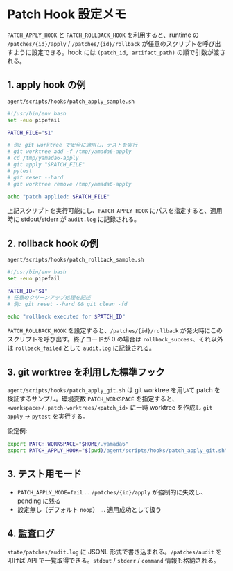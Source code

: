 # Patch Hook 設定メモ

`PATCH_APPLY_HOOK` と `PATCH_ROLLBACK_HOOK` を利用すると、runtime の `/patches/{id}/apply` / `/patches/{id}/rollback` が任意のスクリプトを呼び出すように設定できる。hook には `(patch_id, artifact_path)` の順で引数が渡される。

## 1. apply hook の例
`agent/scripts/hooks/patch_apply_sample.sh`
```bash
#!/usr/bin/env bash
set -euo pipefail

PATCH_FILE="$1"

# 例: git worktree で安全に適用し、テストを実行
# git worktree add -f /tmp/yamada6-apply
# cd /tmp/yamada6-apply
# git apply "$PATCH_FILE"
# pytest
# git reset --hard
# git worktree remove /tmp/yamada6-apply

echo "patch applied: $PATCH_FILE"
```

上記スクリプトを実行可能にし、`PATCH_APPLY_HOOK` にパスを指定すると、適用時に stdout/stderr が `audit.log` に記録される。

## 2. rollback hook の例
`agent/scripts/hooks/patch_rollback_sample.sh`
```bash
#!/usr/bin/env bash
set -euo pipefail

PATCH_ID="$1"
# 任意のクリーンアップ処理を記述
# 例: git reset --hard && git clean -fd

echo "rollback executed for $PATCH_ID"
```

`PATCH_ROLLBACK_HOOK` を設定すると、`/patches/{id}/rollback` が発火時にこのスクリプトを呼び出す。終了コードが 0 の場合は `rollback_success`、それ以外は `rollback_failed` として `audit.log` に記録される。

## 3. git worktree を利用した標準フック
`agent/scripts/hooks/patch_apply_git.sh` は git worktree を用いて patch を検証するサンプル。環境変数 `PATCH_WORKSPACE` を指定すると、`<workspace>/.patch-worktrees/<patch_id>` に一時 worktree を作成し `git apply` → `pytest` を実行する。

設定例:

```bash
export PATCH_WORKSPACE="$HOME/.yamada6"
export PATCH_APPLY_HOOK="$(pwd)/agent/scripts/hooks/patch_apply_git.sh"
```

## 3. テスト用モード
- `PATCH_APPLY_MODE=fail` … `/patches/{id}/apply` が強制的に失敗し、pending に残る
- 設定無し（デフォルト `noop`） … 適用成功として扱う

## 4. 監査ログ
`state/patches/audit.log` に JSONL 形式で書き込まれる。`/patches/audit` を叩けば API で一覧取得できる。`stdout` / `stderr` / `command` 情報も格納される。

